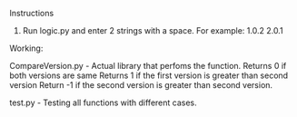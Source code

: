 Instructions

1. Run logic.py and enter 2 strings with a space. For example: 1.0.2 2.0.1

Working:

CompareVersion.py - Actual library that perfoms the function.
Returns 0 if both versions are same
Returns 1 if the first version is greater than second version
Return -1 if the second version is greater than second version.

test.py - Testing all functions with different cases.